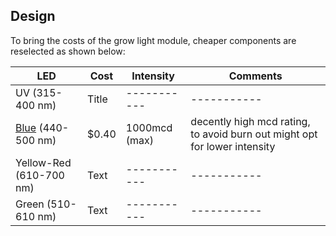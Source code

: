 ## Design
To bring the costs of the grow light module, cheaper components are reselected as shown below: 

| LED      | Cost | Intensity | Comments |
| ----------- | ----------- |  ----------- |  ----------- |
| UV (315-400 nm)     | Title       |  ----------- |  ----------- |
| [Blue](https://www.digikey.com/en/products/detail/w%C3%BCrth-elektronik/150141BS73130/13584853) (440-500 nm) | $0.40 |  1000mcd (max) |  decently high mcd rating, to avoid burn out might opt for lower intensity |
| Yellow-Red (610-700 nm)  | Text        |  ----------- |  ----------- |
| Green  (510-610 nm) | Text        |  ----------- |  ----------- |
